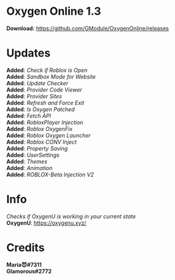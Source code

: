 # Oxygen Online 1.3
**Download:** https://github.com/GModule/OxygenOnline/releases
# Updates
**Added**: *Check if Roblox is Open* <br>
**Added**: *Sandbox Mode for Website* <br>
**Added**: *Update Checker* <br>
**Added**: *Provider Code Viewer* <br>
**Added**: *Provider Sites* <br>
**Added**: *Refresh and Force Exit* <br>
**Added**: *Is Oxygen Patched* <br>
**Added**: *Fetch API* <br>
**Added**: *RobloxPlayer Injection* <br>
**Added**: *Roblox OxygenFix* <br>
**Added**: *Roblox Oxygen Launcher* <br>
**Added**: *Roblox CONV Inject* <br>
**Added**: *Property Saving* <br>
**Added**: *UserSettings* <br>
**Added**: *Themes* <br>
**Added**: *Animation* <br>
**Added**: *ROBLOX-Beta Injection V2* <br>
# Info
*Checks if OxygenU is working in your current state* <br>
**OxygenU**: https://oxygenu.xyz/ <br>
# Credits
**Maria😈#7311** <br>
**Glamorous#2772** 
